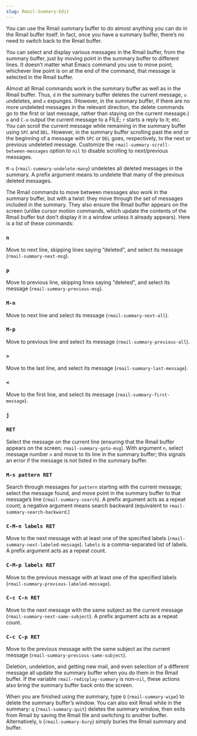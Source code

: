 ```yaml
---
slug: Rmail-Summary-Edit
---
```


You can use the Rmail summary buffer to do almost anything you can do in the Rmail buffer itself. In fact, once you have a summary buffer, there’s no need to switch back to the Rmail buffer.

You can select and display various messages in the Rmail buffer, from the summary buffer, just by moving point in the summary buffer to different lines. It doesn’t matter what Emacs command you use to move point; whichever line point is on at the end of the command, that message is selected in the Rmail buffer.

Almost all Rmail commands work in the summary buffer as well as in the Rmail buffer. Thus, `d` in the summary buffer deletes the current message, `u` undeletes, and `x` expunges. (However, in the summary buffer, if there are no more undeleted messages in the relevant direction, the delete commands go to the first or last message, rather than staying on the current message.) `o` and `C-o` output the current message to a FILE; `r` starts a reply to it; etc. You can scroll the current message while remaining in the summary buffer using `SPC` and `DEL`. However, in the summary buffer scrolling past the end or the beginning of a message with `SPC` or `DEL` goes, respectively, to the next or previous undeleted message. Customize the `rmail-summary-scroll-between-messages` option to `nil` to disable scrolling to next/previous messages.

`M-u` (`rmail-summary-undelete-many`) undeletes all deleted messages in the summary. A prefix argument means to undelete that many of the previous deleted messages.

The Rmail commands to move between messages also work in the summary buffer, but with a twist: they move through the set of messages included in the summary. They also ensure the Rmail buffer appears on the screen (unlike cursor motion commands, which update the contents of the Rmail buffer but don’t display it in a window unless it already appears). Here is a list of these commands:

### `n`

Move to next line, skipping lines saying “deleted", and select its message (`rmail-summary-next-msg`).

### `p`

Move to previous line, skipping lines saying “deleted", and select its message (`rmail-summary-previous-msg`).

### `M-n`

Move to next line and select its message (`rmail-summary-next-all`).

### `M-p`

Move to previous line and select its message (`rmail-summary-previous-all`).

### `>`

Move to the last line, and select its message (`rmail-summary-last-message`).

### `<`

Move to the first line, and select its message (`rmail-summary-first-message`).

### `j`

### `RET`

Select the message on the current line (ensuring that the Rmail buffer appears on the screen; `rmail-summary-goto-msg`). With argument `n`, select message number `n` and move to its line in the summary buffer; this signals an error if the message is not listed in the summary buffer.

### `M-s pattern RET`

Search through messages for `pattern` starting with the current message; select the message found, and move point in the summary buffer to that message’s line (`rmail-summary-search`). A prefix argument acts as a repeat count; a negative argument means search backward (equivalent to `rmail-summary-search-backward`.)

### `C-M-n labels RET`

Move to the next message with at least one of the specified labels (`rmail-summary-next-labeled-message`). `labels` is a comma-separated list of labels. A prefix argument acts as a repeat count.

### `C-M-p labels RET`

Move to the previous message with at least one of the specified labels (`rmail-summary-previous-labeled-message`).

### `C-c C-n RET`

Move to the next message with the same subject as the current message (`rmail-summary-next-same-subject`). A prefix argument acts as a repeat count.

### `C-c C-p RET`

Move to the previous message with the same subject as the current message (`rmail-summary-previous-same-subject`).

Deletion, undeletion, and getting new mail, and even selection of a different message all update the summary buffer when you do them in the Rmail buffer. If the variable `rmail-redisplay-summary` is non-`nil`, these actions also bring the summary buffer back onto the screen.

When you are finished using the summary, type `Q` (`rmail-summary-wipe`) to delete the summary buffer’s window. You can also exit Rmail while in the summary: `q` (`rmail-summary-quit`) deletes the summary window, then exits from Rmail by saving the Rmail file and switching to another buffer. Alternatively, `b` (`rmail-summary-bury`) simply buries the Rmail summary and buffer.
